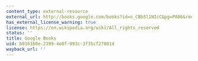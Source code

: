 ```yaml
---
content_type: external-resource
external_url: http://books.google.com/books?id=o_CBbSl1NIcC&pg=PA86&redir_esc=y#v=onepage&q&f=false
has_external_license_warning: true
license: https://en.wikipedia.org/wiki/All_rights_reserved
status: ''
title: Google Books
uid: b0161b0e-2199-4e8f-993c-3f35cf27801d
wayback_url: ''
---
```

